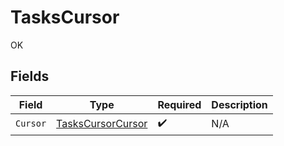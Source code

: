 # TasksCursor

OK


## Fields

| Field                                                             | Type                                                              | Required                                                          | Description                                                       |
| ----------------------------------------------------------------- | ----------------------------------------------------------------- | ----------------------------------------------------------------- | ----------------------------------------------------------------- |
| `Cursor`                                                          | [TasksCursorCursor](../../Models/Components/TasksCursorCursor.md) | :heavy_check_mark:                                                | N/A                                                               |